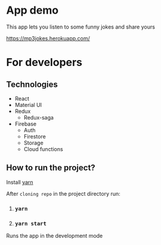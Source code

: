 # App demo
This app lets you listen to some funny jokes and share yours

https://mp3jokes.herokuapp.com/

# For developers

## Technologies
* React
* Material UI
* Redux
  - Redux-saga
* Firebase
  - Auth
  - Firestore
  - Storage
  - Cloud functions

## How to run the project?
Install [yarn](https://yarnpkg.com/) 

After `cloning repo` in the project directory run:
1. ### `yarn`
2. ### `yarn start`

Runs the app in the development mode
